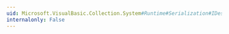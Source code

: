 ```yaml
---
uid: Microsoft.VisualBasic.Collection.System#Runtime#Serialization#IDeserializationCallback#OnDeserialization(System.Object)
internalonly: False
---
```

